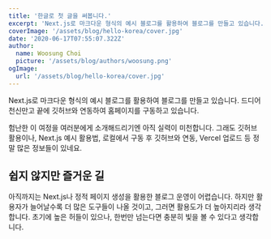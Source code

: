 ```yaml
---
title: '한글로 첫 글을 써봅니다.'
excerpt: 'Next.js로 마크다운 형식의 예시 블로그를 활용하여 블로그를 만들고 있습니다. 드디어 천신만고 끝에 깃허브와 연동하여 홈페이지를 구동하고 있습니다.'
coverImage: '/assets/blog/hello-korea/cover.jpg'
date: '2020-06-17T07:55:07.322Z'
author:
  name: Woosung Choi
  picture: '/assets/blog/authors/woosung.png'
ogImage:
  url: '/assets/blog/hello-korea/cover.jpg'
---
```


Next.js로 마크다운 형식의 예시 블로그를 활용하여 블로그를 만들고 있습니다. 드디어 천신만고 끝에 깃허브와 연동하여 홈페이지를 구동하고 있습니다.

험난한 이 여정을 여러분에게 소개해드리기엔 아직 실력이 미천합니다. 그래도 깃허브 활용이나, Next.js 예시 활용법, 로컬에서 구동 후 깃허브와 연동, Vercel 업로드 등 정말 많은 정보들이 있네요.

## 쉽지 않지만 즐거운 길

아직까지는 Next.js나 정적 페이지 생성을 활용한 블로그 운영이 어렵습니다. 하지만 활용자가 늘어날수록 더 많은 도구들이 나올 것이고, 그러면 활용도가 더 높아지리라 생각합니다. 초기에 높은 허들이 있으나, 한번만 넘는다면 충분히 빛을 볼 수 있다고 생각합니다.